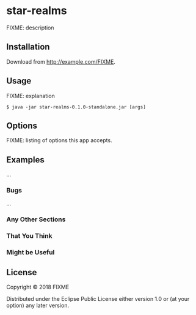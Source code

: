 # star-realms

FIXME: description

## Installation

Download from http://example.com/FIXME.

## Usage

FIXME: explanation

    $ java -jar star-realms-0.1.0-standalone.jar [args]

## Options

FIXME: listing of options this app accepts.

## Examples

...

### Bugs

...

### Any Other Sections
### That You Think
### Might be Useful

## License

Copyright © 2018 FIXME

Distributed under the Eclipse Public License either version 1.0 or (at
your option) any later version.

